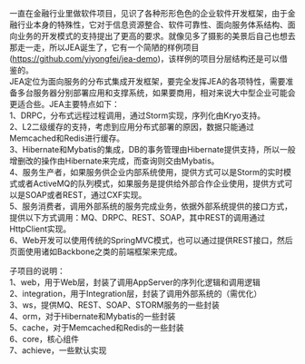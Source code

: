 一直在金融行业里做软件项目，见识了各种形形色色的企业软件开发框架，由于金融行业本身的特殊性，它对于信息资源整合、软件可靠性、面向服务体系结构、面向业务的开发模式的支持提出了更高的要求。就像见多了摄影的美景后自己也想去那走一走，所以JEA诞生了，它有一个简陋的样例项目(https://github.com/yiyongfei/jea-demo)，该样例的项目分层结构还是可以借鉴的。<br>
JEA定位为面向服务的分布式集成开发框架，要完全发挥JEA的各项特性，需要准备多台服务器分别部署应用和支撑系统，如果要商用，相对来说大中型企业可能会更适合些。JEA主要特点如下：<br>
1、DRPC，分布式远程过程调用，通过Storm实现，序列化由Kryo支持。<br>
2、L2二级缓存的支持，考虑到应用分布式部署的原因，数据只能通过Memcached和Redis进行缓存。<br>
3、Hibernate和Mybatis的集成，DB的事务管理由Hibernate提供支持，所以一般增删改的操作由Hibernate来完成，而查询则交由Mybatis。<br>
4、服务生产者，如果服务供企业内部系统使用，提供方式可以是Storm的实时模式或者ActiveMQ的队列模式，如果服务是提供给外部合作企业使用，提供方式可以是SOAP或者REST，通过CXF实现。<br>
5、服务消费者，调用外部系统的服务完成业务，依据外部系统提供的接口方式，提供以下方式调用：MQ、DRPC、REST、SOAP，其中REST的调用通过HttpClient实现。<br>
6、Web开发可以使用传统的SpringMVC模式，也可以通过提供REST接口，然后页面使用诸如Backbone之类的前端框架来完成。<br>

子项目的说明：<br>
1、web，用于Web层，封装了调用AppServer的序列化逻辑和调用逻辑<br>
2、integration，用于Integration层，封装了调用外部系统的（需优化）<br>
3、ws，提供MQ、REST、SOAP、STORM服务的一些封装<br>
4、orm，对于Hibernate和Mybatis的一些封装<br>
5、cache，对于Memcached和Redis的一些封装<br>
6、core，核心组件<br>
7、achieve，一些默认实现<br>
